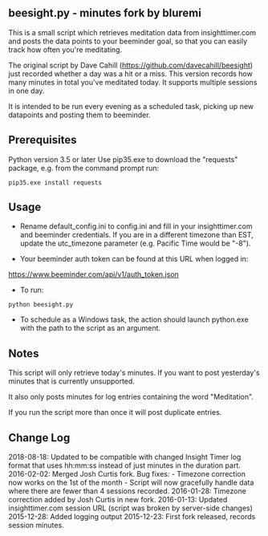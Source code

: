 beesight.py - minutes fork by bluremi
-------------
This is a small script which retrieves meditation data from insighttimer.com and posts the data points to your beeminder goal, so that you can easily track how often you're meditating.

The original script by Dave Cahill (https://github.com/davecahill/beesight) just recorded whether a day was a hit or a miss. This version records how many minutes in total you've meditated today. It supports multiple sessions in one day.

It is intended to be run every evening as a scheduled task, picking up new datapoints and posting them to beeminder.

Prerequisites
--------------
Python version 3.5 or later
Use pip35.exe to download the "requests" package, e.g. from the command prompt run:
```
pip35.exe install requests
```
Usage
---------

- Rename default_config.ini to config.ini and fill in your insighttimer.com and beeminder credentials. If you are in a different timezone than EST,
  update the utc_timezone parameter (e.g. Pacific Time would be "-8").

- Your beeminder auth token can be found at this URL when logged in:

https://www.beeminder.com/api/v1/auth_token.json

- To run:
```
python beesight.py
```

- To schedule as a Windows task, the action should launch python.exe with the path to the script as an argument.

Notes
------
This script will only retrieve today's minutes. If you want to post yesterday's minutes that is currently unsupported.

It also only posts minutes for log entries containing the word "Meditation". 

If you run the script more than once it will post duplicate entries.

Change Log
------
2018-08-18: Updated to be compatible with changed Insight Timer log format that uses hh:mm:ss instead of just minutes in the duration part.
2016-02-02: Merged Josh Curtis fork. Bug fixes:
            - Timezone correction now works on the 1st of the month
			- Script will now gracefully handle data where there are fewer than 4 sessions recorded.
2016-01-28: Timezone correction added by Josh Curtis in new fork.
2016-01-13: Updated insighttimer.com session URL (script was broken by server-side changes)
2015-12-28: Added logging output
2015-12-23: First fork released, records session minutes.

